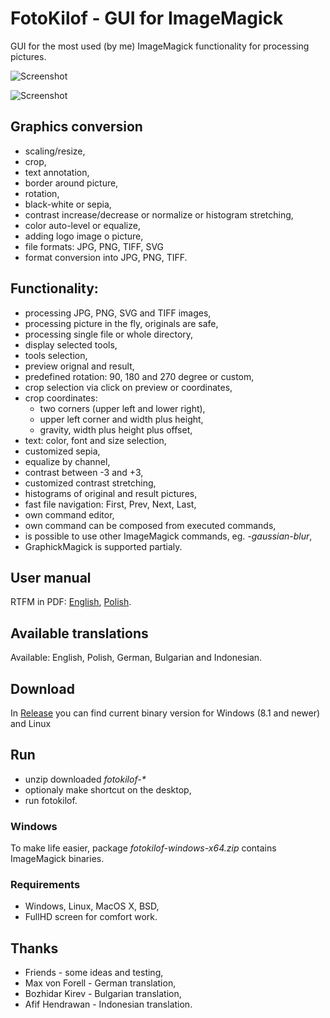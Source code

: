 # FotoKilof - GUI for ImageMagick
GUI for the most used (by me) ImageMagick functionality for processing pictures. 

![Screenshot](https://raw.githubusercontent.com/TeaM-TL/FotoKilof/master/screenshots/fotokilof.png)

![Screenshot](https://raw.githubusercontent.com/TeaM-TL/FotoKilof/master/screenshots/fotokilof1.png)

## Graphics conversion
 - scaling/resize,
 - crop,
 - text annotation,
 - border around picture,
 - rotation,
 - black-white or sepia,
 - contrast increase/decrease or normalize or histogram stretching,
 - color auto-level or equalize,
 - adding logo image o picture,
 - file formats: JPG, PNG, TIFF, SVG
 - format conversion into JPG, PNG, TIFF.

## Functionality:
 - processing JPG, PNG, SVG and TIFF images,
 - processing picture in the fly, originals are safe,
 - processing single file or whole directory,
 - display selected tools,
 - tools selection,
 - preview orignal and result,
 - predefined rotation: 90, 180 and 270 degree or custom,
 - crop selection via click on preview or coordinates,
 - crop coordinates:
   - two corners (upper left and lower right),
   - upper left corner and width plus height,
   - gravity, width plus height plus offset,
 - text: color, font and size selection,
 - customized sepia,
 - equalize by channel,
 - contrast between -3 and +3,
 - customized contrast stretching,
 - histograms of original and result pictures,
 - fast file navigation: First, Prev, Next, Last,
 - own command editor,
 - own command can be composed from executed commands,
 - is possible to use other ImageMagick commands, eg. *-gaussian-blur*,
 - GraphickMagick is supported partialy.

## User manual
RTFM in PDF: [English](https://raw.githubusercontent.com/TeaM-TL/FotoKilof/master/doc/en/fotokilof.pdf), [Polish](https://raw.githubusercontent.com/TeaM-TL/FotoKilof/master/doc/pl/fotokilof.pdf).

## Available translations
Available: English, Polish, German, Bulgarian and Indonesian.

## Download 
In [Release](https://github.com/TeaM-TL/FotoKilof/releases) you can find current binary version for Windows (8.1 and newer) and Linux

## Run
 - unzip downloaded *fotokilof-\**
 - optionaly make shortcut on the desktop,
 - run fotokilof.

### Windows
To make life easier, package *fotokilof-windows-x64.zip* contains ImageMagick binaries.

### Requirements
 - Windows, Linux, MacOS X, BSD,
 - FullHD screen for comfort work.

## Thanks
 - Friends - some ideas and testing,
 - Max von Forell - German translation,
 - Bozhidar Kirev - Bulgarian translation,
 - Afif Hendrawan - Indonesian translation.

